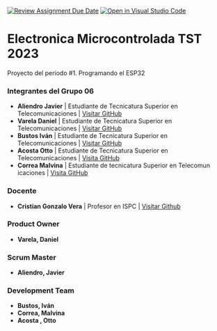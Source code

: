 [![Review Assignment Due Date](https://classroom.github.com/assets/deadline-readme-button-24ddc0f5d75046c5622901739e7c5dd533143b0c8e959d652212380cedb1ea36.svg)](https://classroom.github.com/a/J_sTf_W8)
[![Open in Visual Studio Code](https://classroom.github.com/assets/open-in-vscode-718a45dd9cf7e7f842a935f5ebbe5719a5e09af4491e668f4dbf3b35d5cca122.svg)](https://classroom.github.com/online_ide?assignment_repo_id=10792617&assignment_repo_type=AssignmentRepo)
# **Electronica Microcontrolada TST 2023**

Proyecto del período #1. Programando el ESP32

### Integrantes del Grupo 06

- **Aliendro Javier** | Estudiante de Tecnicatura Superior en Telecomunicaciones | [Visitar GitHub](https://github.com/CACHITO-13)
- **Varela Daniel** | Estudiante de Tecnicatura Superior en Telecomunicaciones | [Visitar GitHub](https://github.com/linkygit)
- **Bustos Iván** | Estudiante de Tecnicatura Superior en Telecomunicaciones | [Visitar GitHub](https://github.com/ivanmaxibt)
- **Acosta Otto** |  Estudiante de Tecnicatura Superior en Telecomunicaciones | [Visita GitHub](https://github.com/oto2005)
- **Correa Malvina** | Estudiante de tecnicatura Superior en Telecomun icaciones | [Visita GitHub](https://github.com/PROFMALVINA)

### Docente 

- **Cristian Gonzalo Vera** | Profesor en ISPC | [Visitar Github](https://github.com/Gona79)

### Product Owner

- **Varela, Daniel**

### Scrum Master

- **Aliendro, Javier**

### Development Team

- **Bustos, Iván**
- **Correa, Malvina**
- **Acosta , Otto**

